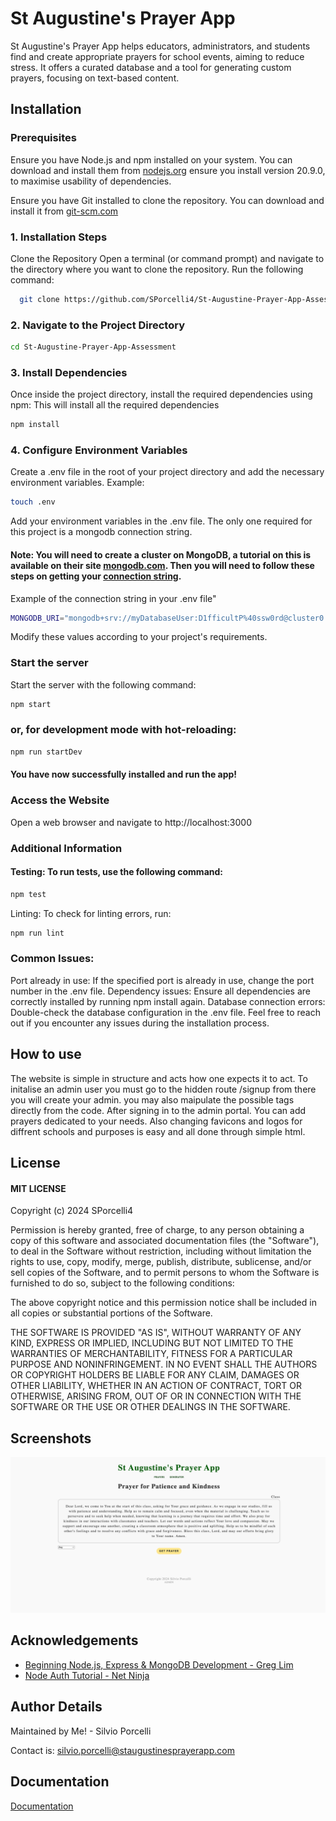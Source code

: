 
# St Augustine's Prayer App

St Augustine's Prayer App helps educators, administrators, and students find and create appropriate prayers for school events, aiming to reduce stress. It offers a curated database and a tool for generating custom prayers, focusing on text-based content.

## Installation

### Prerequisites
Ensure you have Node.js and npm installed on your system. You can download and install them from [nodejs.org](https://nodejs.org/)
ensure you  install version 20.9.0, to maximise usability of dependencies.

Ensure you have Git installed to clone the repository. You can download and install it from [git-scm.com](https://git-scm.com)

### 1. Installation Steps
Clone the Repository
Open a terminal (or command prompt) and navigate to the directory where you want to clone the repository. Run the following command:
```bash
  git clone https://github.com/SPorcelli4/St-Augustine-Prayer-App-Assessment.git
```

### 2. Navigate to the Project Directory

```bash
cd St-Augustine-Prayer-App-Assessment
```
### 3. Install Dependencies
Once inside the project directory, install the required dependencies using npm:
This will install all the required dependencies

```bash
npm install
```

### 4. Configure Environment Variables
Create a .env file in the root of your project directory and add the necessary environment variables. Example:

```bash
touch .env
```

Add your environment variables in the .env file. The only one required for this project is a mongodb connection string.

#### Note: You will need to create a cluster on MongoDB, a tutorial on this is available on their site [mongodb.com](https://www.mongodb.com/docs/guides/atlas/cluster/). Then you will need to follow these steps on getting your [connection string](https://www.mongodb.com/docs/guides/atlas/connection-string/).

Example of the connection string in your .env file"
```bash
MONGODB_URI="mongodb+srv://myDatabaseUser:D1fficultP%40ssw0rd@cluster0.example.mongodb.net/?retryWrites=true&w=majority"
```

Modify these values according to your project's requirements.

### Start the server
Start the server with the following command:

```bash
npm start
```


### or, for development mode with hot-reloading:

```bash
npm run startDev
```
#### You have now successfully installed and run the app! 

### Access the Website
Open a web browser and navigate to http://localhost:3000

### Additional Information
#### Testing: To run tests, use the following command:


```bash
npm test
```
Linting: To check for linting errors, run:

```bash
npm run lint
```

### Common Issues:
Port already in use: If the specified port is already in use, change the port number in the .env file.
Dependency issues: Ensure all dependencies are correctly installed by running npm install again.
Database connection errors: Double-check the database configuration in the .env file.
Feel free to reach out if you encounter any issues during the installation process.
## How to use

The website is simple in structure and acts how one expects it to act. To initalise an admin user you must go to the hidden route /signup from there you will create your admin. you may also maipulate the possible tags directly from the code. After signing in to the admin portal. You can add prayers dedicated to your needs. Also changing favicons and logos for diffrent schools and purposes is easy and all done through simple html.
## License

#### MIT LICENSE

Copyright (c) 2024 SPorcelli4

Permission is hereby granted, free of charge, to any person obtaining a copy
of this software and associated documentation files (the "Software"), to deal
in the Software without restriction, including without limitation the rights
to use, copy, modify, merge, publish, distribute, sublicense, and/or sell
copies of the Software, and to permit persons to whom the Software is
furnished to do so, subject to the following conditions:

The above copyright notice and this permission notice shall be included in all
copies or substantial portions of the Software.

THE SOFTWARE IS PROVIDED "AS IS", WITHOUT WARRANTY OF ANY KIND, EXPRESS OR
IMPLIED, INCLUDING BUT NOT LIMITED TO THE WARRANTIES OF MERCHANTABILITY,
FITNESS FOR A PARTICULAR PURPOSE AND NONINFRINGEMENT. IN NO EVENT SHALL THE
AUTHORS OR COPYRIGHT HOLDERS BE LIABLE FOR ANY CLAIM, DAMAGES OR OTHER
LIABILITY, WHETHER IN AN ACTION OF CONTRACT, TORT OR OTHERWISE, ARISING FROM,
OUT OF OR IN CONNECTION WITH THE SOFTWARE OR THE USE OR OTHER DEALINGS IN THE
SOFTWARE.


## Screenshots

![Set of images](public/images/screenshots/shot1.png)


## Acknowledgements

 - [Beginning Node.js, Express & MongoDB Development - Greg Lim](https://www.amazon.com.au/Beginning-Node-js-Express-MongoDB-Development/dp/1078379556)
 - [Node Auth Tutorial - Net Ninja ](https://www.youtube.com/watch?v=SnoAwLP1a-0&list=PL4cUxeGkcC9iqqESP8335DA5cRFp8loyp)

## Author Details

Maintained by Me! - Silvio Porcelli

Contact is: silvio.porcelli@staugustinesprayerapp.com


## Documentation

[Documentation](https://docs.google.com/document/d/1so3Tt_6XLNcjWlfpXWvPc_wrMFYORPUzCaL_DAVwzro/edit)

